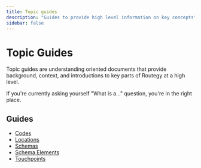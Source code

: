 ```yaml
---
title: Topic guides
description: "Guides to provide high level information on key concepts"
sidebar: false
---
```


# Topic Guides

Topic guides are understanding oriented documents that provide background, context, and introductions to key parts of Routegy at a high level.

If you're currently asking yourself "What is a..." question, you're in the right place.

## Guides

* [Codes](/topic/codes/)
* [Locations](/topic/locations/)
* [Schemas](/topic/schemas/)
* [Schema Elements](/topic/schema_elements/)
* [Touchpoints](/topic/touchpoints/)
